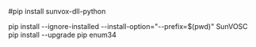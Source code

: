 #pip install sunvox-dll-python

pip install --ignore-installed  --install-option="--prefix=$(pwd)" SunVOSC
pip install --upgrade pip enum34
